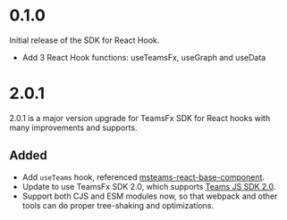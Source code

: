# 0.1.0

Initial release of the SDK for React Hook.

- Add 3 React Hook functions: useTeamsFx, useGraph and useData

# 2.0.1

2.0.1 is a major version upgrade for TeamsFx SDK for React hooks with many improvements and supports.

## Added
- Add `useTeams` hook, referenced [msteams-react-base-component](https://github.com/wictorwilen/msteams-react-base-component).
- Update to use TeamsFx SDK 2.0, which supports [Teams JS SDK 2.0](https://learn.microsoft.com/en-us/microsoftteams/platform/tabs/how-to/using-teams-client-sdk?tabs=javascript%2Cmanifest-teams-toolkit).
- Support both CJS and ESM modules now, so that webpack and other tools can do proper tree-shaking and optimizations.
